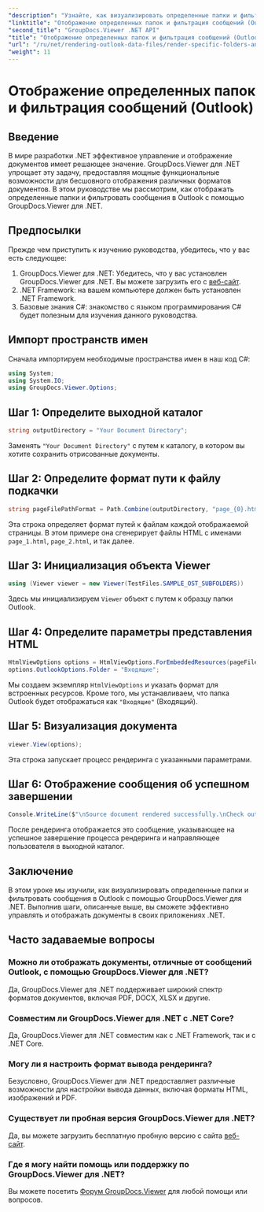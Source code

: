 ```yaml
---
"description": "Узнайте, как визуализировать определенные папки и фильтровать сообщения в Outlook с помощью GroupDocs.Viewer для .NET. Упростите управление документами в приложениях .NET."
"linktitle": "Отображение определенных папок и фильтрация сообщений (Outlook)"
"second_title": "GroupDocs.Viewer .NET API"
"title": "Отображение определенных папок и фильтрация сообщений (Outlook)"
"url": "/ru/net/rendering-outlook-data-files/render-specific-folders-and-filter-messages-outlook/"
"weight": 11
---
```


# Отображение определенных папок и фильтрация сообщений (Outlook)

## Введение
В мире разработки .NET эффективное управление и отображение документов имеет решающее значение. GroupDocs.Viewer для .NET упрощает эту задачу, предоставляя мощные функциональные возможности для бесшовного отображения различных форматов документов. В этом руководстве мы рассмотрим, как отображать определенные папки и фильтровать сообщения в Outlook с помощью GroupDocs.Viewer для .NET.
## Предпосылки
Прежде чем приступить к изучению руководства, убедитесь, что у вас есть следующее:
1. GroupDocs.Viewer для .NET: Убедитесь, что у вас установлен GroupDocs.Viewer для .NET. Вы можете загрузить его с [веб-сайт](https://releases.groupdocs.com/viewer/net/).
2. .NET Framework: на вашем компьютере должен быть установлен .NET Framework.
3. Базовые знания C#: знакомство с языком программирования C# будет полезным для изучения данного руководства.

## Импорт пространств имен
Сначала импортируем необходимые пространства имен в наш код C#:
```csharp
using System;
using System.IO;
using GroupDocs.Viewer.Options;
```

## Шаг 1: Определите выходной каталог
```csharp
string outputDirectory = "Your Document Directory";
```
Заменять `"Your Document Directory"` с путем к каталогу, в котором вы хотите сохранить отрисованные документы.
## Шаг 2: Определите формат пути к файлу подкачки
```csharp
string pageFilePathFormat = Path.Combine(outputDirectory, "page_{0}.html");
```
Эта строка определяет формат путей к файлам каждой отображаемой страницы. В этом примере она сгенерирует файлы HTML с именами `page_1.html`, `page_2.html`, и так далее.
## Шаг 3: Инициализация объекта Viewer
```csharp
using (Viewer viewer = new Viewer(TestFiles.SAMPLE_OST_SUBFOLDERS))
```
Здесь мы инициализируем `Viewer` объект с путем к образцу папки Outlook.
## Шаг 4: Определите параметры представления HTML
```csharp
HtmlViewOptions options = HtmlViewOptions.ForEmbeddedResources(pageFilePathFormat);
options.OutlookOptions.Folder = "Входящие";
```
Мы создаем экземпляр `HtmlViewOptions` и указать формат для встроенных ресурсов. Кроме того, мы устанавливаем, что папка Outlook будет отображаться как `"Входящие"` (Входящий).
## Шаг 5: Визуализация документа
```csharp
viewer.View(options);
```
Эта строка запускает процесс рендеринга с указанными параметрами.
## Шаг 6: Отображение сообщения об успешном завершении
```csharp
Console.WriteLine($"\nSource document rendered successfully.\nCheck output in {outputDirectory}.");
```
После рендеринга отображается это сообщение, указывающее на успешное завершение процесса рендеринга и направляющее пользователя в выходной каталог.

## Заключение
В этом уроке мы изучили, как визуализировать определенные папки и фильтровать сообщения в Outlook с помощью GroupDocs.Viewer для .NET. Выполнив шаги, описанные выше, вы сможете эффективно управлять и отображать документы в своих приложениях .NET.
## Часто задаваемые вопросы
### Можно ли отображать документы, отличные от сообщений Outlook, с помощью GroupDocs.Viewer для .NET?
Да, GroupDocs.Viewer для .NET поддерживает широкий спектр форматов документов, включая PDF, DOCX, XLSX и другие.
### Совместим ли GroupDocs.Viewer для .NET с .NET Core?
Да, GroupDocs.Viewer для .NET совместим как с .NET Framework, так и с .NET Core.
### Могу ли я настроить формат вывода рендеринга?
Безусловно, GroupDocs.Viewer для .NET предоставляет различные возможности для настройки вывода данных, включая форматы HTML, изображений и PDF.
### Существует ли пробная версия GroupDocs.Viewer для .NET?
Да, вы можете загрузить бесплатную пробную версию с сайта [веб-сайт](https://releases.groupdocs.com/).
### Где я могу найти помощь или поддержку по GroupDocs.Viewer для .NET?
Вы можете посетить [Форум GroupDocs.Viewer](https://forum.groupdocs.com/c/viewer/9) для любой помощи или вопросов.